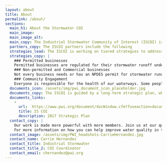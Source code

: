 ```yaml
---
layout: about
title: About
permalink: /about/
sections:
  main_h1: About the Stormwater COI
  main_image:
  main_image_alt:
  main_copy: The Industrial Stormwater Community of Interest (ISCOI) is a partnership of people whose objective it is help reduce stormwater pollution. ISCOI partners include individuals from a diverse group of organizations, businesses, and agencies that are located in the Puyallup River Watershed, Pierce County and City of Tacoma. The ISCOI leverages decades of work that have been done by our partners, their projects and programs dedicated to improving the quality of industrial stormwater. We are proud to bring together these dedicated professionals to help tackle the complexities of industrial stormwater and there is always room at the table for more partners and community input. Additional information on ISCOI partners is provided here.  **See Section 5 for more text…**.
  partners_copy: The ISCOI partners include the following
  strategies_lead: The ISCOI is working on tiered strategies to address water quality from different aspects. We are focused on permitted business, non-permitted and commercial businesses and community impacts.
  strategies_copy: |
    ### Permitted businesses
    Permitted businesses are regulated for their stormwater runoff under the Department of Ecology's NPDES permit program. While many businesses in the area do a great job with their permit compliance, some businesses have barriers to overcome. The ISCOI is working to help businesses tackle those barriers and help promote the unsung compliance heroes working to keep Commencement Bay and the watershed clean. We are also working to enable those businesses that need a permit to more easily implement and understand it.
    ### Non-permitted and Commercial businesses
    Not every business needs or has an NPDES permit for stormwater runoff, but every business is a steward of our community and local environment. We are working to highlight existing programs and incentives offered through municipalities and to work with businesses to explore developing new incentives to encourage businesses to become stronger environmental stewards.
    ### Community Engagement
    Everyone is responsible for the health of our waterways. Some people assume that only factories and big industrial companies contribute to water pollution. That is simply not true. Every day actions can have a cumulative, negative impact on our water quality. We will partner with existing programs and other COIs to bring about watershed-wide change.
  documents_icon: /assets/img/pwi_document_icon_placeholder.jpg
  documents_copy: The ISCOI is guided by a long-term strategic plan, which helps a broad range of stakeholders set priorities and allocate resources. Learn more about our approach in these foundational and guiding documents.
  documents_links:
    -
      url:  https://www.pwi.org/document/docWindow.cfm?fuseaction=document.viewDocument&ID=4D63E3A5A99D84AB240880400E28F3E2D352D7DE6D8662E69CF856E23FB39B4422D75C3EE68458C976B8FE4ADCD0C464
      title: IS COI
      description: 2017 Strategic Plan
  contact_copy: |
    Our work is made more powerful with more members. Join us at our quarterly meetings at WSU, Center for Urban Waters. See our calendar for specific dates and locations.
    For more information on how you can help improve water quality in the Puyallup River Watershed and Puget Sound, please contact:
  contact_image: /assets/img/PWI_headshots-CarrieHernandez.jpg
  contact_name: Carrie Hernandez
  contact_title: Industrial Stormwater
  contact_title_2: COI Coordinator
  contact_email: chernandez@pwi.org
---
```

